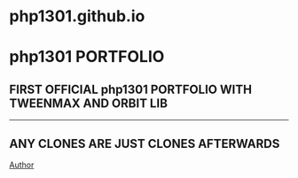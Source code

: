 # php1301.github.io
# php1301 PORTFOLIO
## FIRST OFFICIAL php1301 PORTFOLIO WITH TWEENMAX AND ORBIT LIB
---
ANY CLONES ARE JUST CLONES AFTERWARDS
---
[Author](https://www.facebook.com/dioxittdn.phucprobb)
